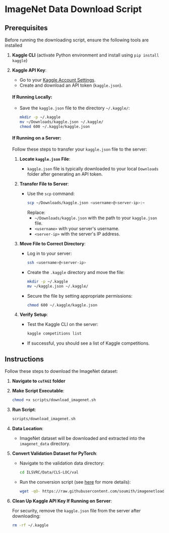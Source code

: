 # ImageNet Data Download Script

## Prerequisites

Before running the downloading script, ensure the following tools are installed

1. **Kaggle CLI** (activate Python environment and install using `pip install kaggle`)

2. **Kaggle API Key**:
   - Go to your [Kaggle Account Settings](https://www.kaggle.com/account).
   - Create and download an API token (`kaggle.json`).

   #### If Running Locally:
   - Save the `kaggle.json` file to the directory `~/.kaggle/`:
     ```bash
     mkdir -p ~/.kaggle
     mv ~/Downloads/kaggle.json ~/.kaggle/
     chmod 600 ~/.kaggle/kaggle.json
     ```

   #### If Running on a Server:
   Follow these steps to transfer your `kaggle.json` file to the server:
   1. **Locate `kaggle.json` File**:
      - `kaggle.json` file is typically downloaded to your local `Downloads` folder after generating an API token.

   2. **Transfer File to Server**:
      - Use the `scp` command:
        ```bash
        scp ~/Downloads/kaggle.json <username>@<server-ip>:~
        ```
        Replace:
        - `~/Downloads/kaggle.json` with the path to your `kaggle.json` file.
        - `<username>` with your server's username.
        - `<server-ip>` with the server's IP address.

   3. **Move File to Correct Directory**:
      - Log in to your server:
        ```bash
        ssh <username>@<server-ip>
        ```
      - Create the `.kaggle` directory and move the file:
        ```bash
        mkdir -p ~/.kaggle
        mv ~/kaggle.json ~/.kaggle/
        ```
      - Secure the file by setting appropriate permissions:
        ```bash
        chmod 600 ~/.kaggle/kaggle.json
        ```

   4. **Verify Setup**:
      - Test the Kaggle CLI on the server:
        ```bash
        kaggle competitions list
        ```
      - If successful, you should see a list of Kaggle competitions.


## Instructions

Follow these steps to download the ImageNet dataset:

1. **Navigate to `cuTAGI` folder**

2. **Make Script Executable**:
   ```bash
   chmod +x scripts/download_imagenet.sh
   ```

4. **Run Script**:
   ```bash
   scripts/download_imagenet.sh
   ```

4. **Data Location**:
   - ImageNet dataset will be downloaded and extracted into the `imagenet_data` directory.

5. **Convert Validation Dataset for PyTorch**:
   - Navigate to the validation data directory:
     ```bash
     cd ILSVRC/Data/CLS-LOC/val
     ```
   - Run the conversion script (see [here](https://discuss.pytorch.org/t/issues-with-dataloader-for-imagenet-should-i-use-datasets-imagefolder-or-datasets-imagenet/115742/3) for more details):
     ```bash
     wget -qO- https://raw.githubusercontent.com/soumith/imagenetloader.torch/master/valprep.sh | bash
     ```
6. **Clean Up Kaggle API Key If Running on Server**:

   For security, remove the `kaggle.json` file from the server after downloading:
    ```bash
    rm -rf ~/.kaggle
    ```
